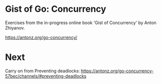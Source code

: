 # Gist of Go: Concurrency

Exercises from the in-progress online book 'Gist of Concurrency' by
Anton Zhiyanov.

https://antonz.org/go-concurrency/

# Next

Carry on from Preventing deadlocks:
https://antonz.org/go-concurrency-57bec/channels/#preventing-deadlocks
